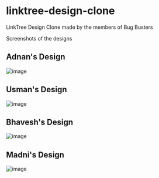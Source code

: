 # linktree-design-clone

LinkTree Design Clone made by the members of Bug Busters

Screenshots of the designs
## Adnan's Design
![image](https://discord.com/channels/992632581021511690/992638935148797982/1088175611182321715)
## Usman's Design
![image](https://user-images.githubusercontent.com/51731966/209363900-8153ab4c-5497-4d22-83c7-8338afa72370.png)
## Bhavesh's Design
![image](https://cdn.discordapp.com/attachments/1056086845693370439/1056105527240818768/ezgif.com-gif-maker_1.gif)
## Madni's Design
![image](https://user-images.githubusercontent.com/121164980/209438707-33a57e9d-63ab-4da5-a50e-580928c7449c.gif)

